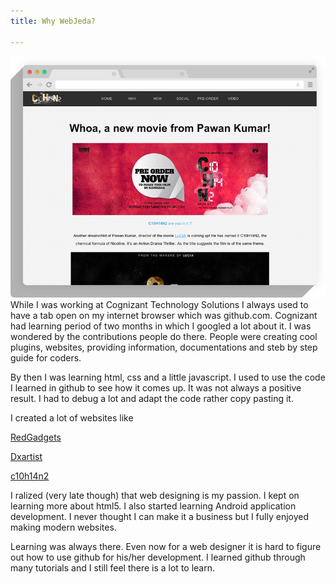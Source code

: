 ```yaml
---
title: Why WebJeda?

---
```


![c10h14n2](/images/c10h14n2movie-mockup.png "Test")
<i class="fa fa-quote-left fa-3x fa-pull-left fa-border"></i> While I was working at Cognizant Technology Solutions I always used to have a tab open on my internet browser which was github.com. Cognizant had learning period of two months in which I googled a lot about it. I was wondered by the contributions people do there. People were creating cool plugins, websites, providing information, documentations and steb by step guide for coders.

By then I was learning html, css and a little javascript. I used to use the code I learned in github to see how it comes up. It was not always a positive result. I had to debug a lot and adapt the code rather copy pasting it. 

I created a lot of websites like


[RedGadgets](http://redgadget.github.io/)

[Dxartist](http://dxartist.github.io/)

[c10h14n2](http://c10h14n2movie.com)


I ralized (very late though) that web designing is my passion. I kept on learning more about html5. I also started learning Android application development. I never thought I can make it a business but I fully enjoyed making modern websites.

Learning was always there. Even now for a web designer it is hard to figure out how to use github for his/her development. I learned github through many tutorials and I still feel there is a lot to learn.

